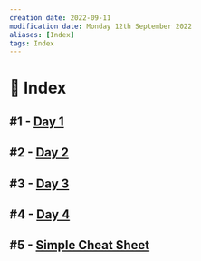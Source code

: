 ```yaml
---
creation date: 2022-09-11
modification date: Monday 12th September 2022
aliases: [Index] 
tags: Index
---
```


# 📕 Index

##  #1 - [Day 1](Classes_Notes/2022-08-12.md)

##  #2 - [Day 2](Classes_Notes/2022-08-16.md)

##  #3 - [Day 3](Classes_Notes/2022-09-02.md)

##  #4 - [Day 4](Classes_Notes/2022-09-09.md)

##  #5 - [Simple Cheat Sheet](Classes_Notes/Cheat_Sheet.md)
